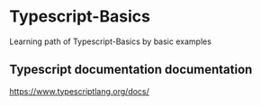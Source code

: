 # Typescript-Basics
 Learning path of Typescript-Basics by basic examples

## Typescript documentation documentation
 https://www.typescriptlang.org/docs/
